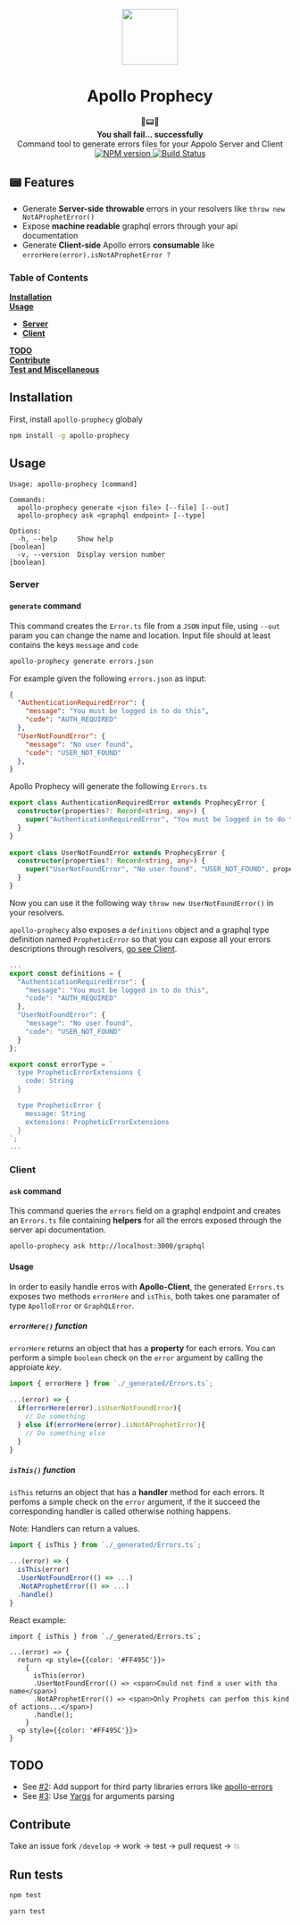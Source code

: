 <p align="center"><img src="https://imgur.com/AuFdzQQ.png" width="100" /></p>
<h1 align="center">Apollo Prophecy</h1>

<div align="center">
🙏📟🙏
<br/><strong>You shall fail... successfully</strong>
</div>

<div align="center">
  Command tool to generate errors files for your Appolo Server and Client 
</div>

<div align="center">
  <!-- NPM version -->
  <a href="https://npmjs.org/package/apollo-prophecy">
    <img src="https://img.shields.io/npm/v/apollo-prophecy.svg?style=flat-square"
      alt="NPM version" />
  </a>
  <!-- Build Status -->
  <a href="https://travis-ci.com/theGlenn/apollo-prophecy">
    <img src="https://travis-ci.com/theGlenn/apollo-prophecy.svg?branch=master&style=flat-square"
      alt="Build Status" />
  </a>
</div>

## 📟 Features
* Generate **Server-side** **throwable** errors in your resolvers like `throw new NotAProphetError()`
* Expose **machine readable** graphql errors through your api documentation
* Generate **Client-side** Apollo errors **consumable** like `errorHere(error).isNotAProphetError ?`

### Table of Contents
**[Installation](#installation)**<br>
**[Usage](#usage)**
* **[Server](#server)**
* **[Client](#client)**<br>

**[TODO](#todo)**<br>
**[Contribute](#contribute)**<br>
**[Test and Miscellaneous](#run-tests)**<br>

## Installation
First, install `apollo-prophecy` globaly

```sh
npm install -g apollo-prophecy
```

## Usage

```
Usage: apollo-prophecy [command]

Commands:
  apollo-prophecy generate <json file> [--file] [--out]
  apollo-prophecy ask <graphql endpoint> [--type]

Options:
  -h, --help     Show help                                             [boolean]
  -v, --version  Display version number                                [boolean]
```

### Server
#### `generate` command
This command creates the `Error.ts` file from a `JSON` input file, using `--out` param you can change the name and location.
Input file should at least contains the keys `message` and `code`

```sh
apollo-prophecy generate errors.json
```

For example given the following `errors.json` as input:

```json
{
  "AuthenticationRequiredError": {
    "message": "You must be logged in to do this",
    "code": "AUTH_REQUIRED"
  },
  "UserNotFoundError": {
    "message": "No user found",
    "code": "USER_NOT_FOUND"
  },
}
```

Apollo Prophecy will generate the following `Errors.ts`

```ts
export class AuthenticationRequiredError extends ProphecyError {
  constructor(properties?: Record<string, any>) {
    super("AuthenticationRequiredError", "You must be logged in to do this","AUTH_REQUIRED", properties);
  }
}
  
export class UserNotFoundError extends ProphecyError {
  constructor(properties?: Record<string, any>) {
    super("UserNotFoundError", "No user found", "USER_NOT_FOUND", properties);
  }
}
```

Now you can use it the following way `throw new UserNotFoundError()` in your resolvers.

`apollo-prophecy` also exposes a `definitions` object and a graphql type definition named `PropheticError` so that you can expose all your errors descriptions through resolvers, [go see Client](###client).

```ts
...
export const definitions = {
  "AuthenticationRequiredError": {
    "message": "You must be logged in to do this",
    "code": "AUTH_REQUIRED"
  },
  "UserNotFoundError": {
    "message": "No user found",
    "code": "USER_NOT_FOUND"
  }
};

export const errorType = `
  type PropheticErrorExtensions {
    code: String
  }

  type PropheticError {
    message: String
    extensions: PropheticErrorExtensions
  }
`;
...
```

### Client
#### `ask` command
This command queries the `errors` field on a graphql endpoint and creates an `Errors.ts` file containing **helpers** for all the errors exposed through the server api documentation.

```sh
apollo-prophecy ask http://localhost:3000/graphql
```

#### Usage
In order to easily handle erros with **Apollo-Client**, the generated `Errors.ts` exposes two methods `errorHere` and `isThis`, both takes one paramater of type `ApolloError` or `GraphQLError`.

##### `errorHere()` function

`errorHere` returns an object that has a **property** for each errors.
You can perform a simple `boolean` check on the `error` argument by calling the approiate *key*.

```ts
import { errorHere } from `./_generated/Errors.ts`;

...(error) => {
  if(errorHere(error).isUserNotFoundError){
    // Do something
  } else if(errorHere(error).isNotAProphetError){
    // Do something else
  }
}
```

##### `isThis()` function
`isThis` returns an object that has a **handler** method for each errors.
It perfoms a simple check on the `error` argument, if the it succeed the corresponding handler is called otherwise nothing happens.

Note: Handlers can return a values.

```ts
import { isThis } from `./_generated/Errors.ts`;

...(error) => {
  isThis(error)
  .UserNotFoundError(() => ...)
  .NotAProphetError(() => ...)
  .handle()
}
```

React example:

```tsx
import { isThis } from `./_generated/Errors.ts`;

...(error) => {
  return <p style={{color: '#FF495C'}}>
    {
      isThis(error)
      .UserNotFoundError(() => <span>Could not find a user with tha name</span>)
      .NotAProphetError(() => <span>Only Prophets can perfom this kind of actions...</span>)
      .handle();
    }
  <p style={{color: '#FF495C'}}>
}
```

## TODO
* See [#2][i2]: Add support for third party libraries errors like [apollo-errors](https://github.com/thebigredgeek/apollo-errors)
* See [#3][i3]: Use [Yargs](https://github.com/yargs/yargs) for arguments parsing

[i1]: https://github.com/theGlenn/apollo-prophecy/issues/1
[i2]: https://github.com/theGlenn/apollo-prophecy/issues/2
[i3]: https://github.com/theGlenn/apollo-prophecy/issues/3

## Contribute
Take an issue fork `/develop` -> work -> test -> pull request -> 💥

## Run tests
```sh
npm test
```

```sh
yarn test
```